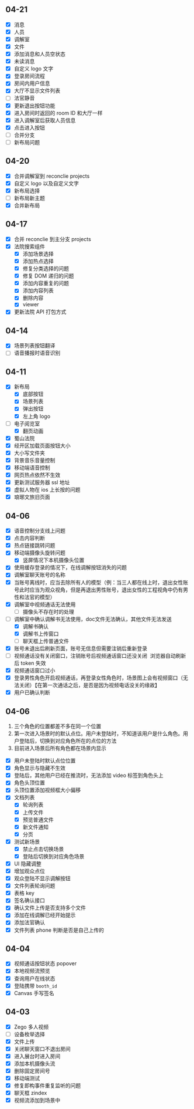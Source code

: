 ## 04-21

- [x] 消息
- [x] 人员
- [x] 调解室
- [x] 文件
- [x] 添加消息和人员空状态
- [x] 未读消息
- [x] 自定义 logo 文字
- [x] 登录房间流程
- [x] 房间内用户信息
- [x] 大厅不显示文件列表
- [ ] 法官静音
- [x] 更新退出按钮功能
- [x] 进入房间时返回的 room ID 和大厅一样
- [x] 进入调解室后获取人员信息
- [x] 点击进入按钮
- [ ] 合并分支
- [ ] 新布局问题

## 04-20

- [x] 合并调解室到 reconclie projects
- [x] 自定义 logo 以及自定义文字
- [x] 新布局选择
- [ ] 新布局新主题
- [x] 合并新布局

## 04-17

- [x] 合并 reconclie 到主分支 projects
- [x] 法院搜索组件
	- [x] 添加场景选择
	- [x] 添加热点选择
	- [x] 修复分类选择的问题
	- [x] 修复 DOM 递归的问题
	- [x] 添加内容重复的问题
	- [x] 添加内容列表
	- [x] 删除内容
	- [x] viewer
- [x] 更新法院 API 打包方式

## 04-14

- [x] 场景列表按钮翻译
- [ ] 语音播报时语音识别

## 04-11

- [x] 新布局
	- [x] 底部按钮
	- [x] 场景列表
	- [x] 弹出按钮
	- [x] 左上角 logo
- [ ] 电子阅览室
	- [x] 翻页动画
- [x] 蜀山法院
- [x] 经开区加载页面按钮大小
- [x] 大小写文件夹
- [x] 背景音乐音量控制
- [x] 移动端语音控制
- [x] 网页热点依然不生效
- [x] 更新测试服务器 ssl 地址
- [x] 虚拟人物在 ios 上长按的问题
- [x] 琅琊文旅旧页面

## 04-06

- [x] 语音控制分支线上问题
- [x] 点击内容判断
- [x] 热点链接跳转问题
- [x] 移动端摄像头旋转问题
	- [x] 竖屏情况下本机摄像头位置
- [x] 使用缓存登录的情况下，在线调解按钮消失的问题
- [x] 调解室聊天账号的名称
- [x] 当账号离线时，应当去除所有人的模型（例：当三人都在线上时，退出女性账号此时应当为观众视角，但是再退出男性账号，退出女性的工程视角中仍有男性和法官的模型）
- [x] 调解室中视频通话无法使用   
	- [ ] 摄像头不存在时的处理
- [ ] 调解室中确认调解书无法使用，doc文件无法确认，其他文件无法发送
	- [x] 调解书确认
	- [x] 调解书上传窗口
	- [ ] 聊天框上传普通文件
- [x] 账号未退出后刷新页面，账号无信息但需要注销后重新登录   
- [ ] 视频通话没有关闭窗口，注销账号后视频通话窗口还没关闭   浏览器自动刷新后 token 失效
- [x] 视频通话窗口过小
- [x] 登录男性角色开启视频通话，再登录女性角色时，场景图上会有视频窗口（无法关闭）【在第一次通话之后，是否是因为视频电话没关的缘故】
- [x] 用户已确认判断

## 04-06

1. 三个角色的位置都差不多在同一个位置
2. 第一次进入场景时的默认点位。用户未登陆时，不知道该用户是什么角色。用户登陆后，切换到对应角色所在的点位的方法
3. 目前进入场景后所有角色都在场景内显示

- [x] 用户未登陆时默认点位位置
- [x] 角色显示与隐藏不生效
- [x] 登陆后，其他用户已经在推流时，无法添加 video 标签到角色头上
- [x] 角色头顶位置
- [x] 头顶位置添加视频框大小偏移
- [x] 文档列表
	- [x] 轮询列表
	- [x] 上传文件
	- [x] 预览普通文件
	- [x] 新文件通知
	- [x] 分页
- [x] 测试新场景
	- [x] 禁止点击切换场景
	- [x] 登陆后切换到对应角色场景
- [x] UI 隐藏调整
- [x] 增加观众点位
- [x] 观众登陆不显示调解按钮
- [x] 文件列表轮询问题
- [x] 表格 key
- [x] 签名确认接口
- [x] 确认文件上传是否支持多个文件
- [x] 添加在线调解已经开始提示
- [x] 添加法官确认
- [x] 文件列表 phone 判断是否是自己上传的 

## 04-04

- [x] 视频通话按钮状态 popover
- [x] 本地视频流预览
- [x] 查询用户在线状态
- [x] 登陆携带 `booth_id`
- [x] Canvas 手写签名

## 04-03

- [x] Zego 多人视频
- [ ] 设备枚举选择
- [x] 文件上传
- [x] 关闭聊天窗口不退出房间
- [x] 进入展台时进入房间
- [x] 添加本机摄像头流
- [x] 删除固定房间号
- [x] 移动端测试
- [x] 修复即构事件重复监听的问题
- [x] 聊天框 zindex
- [x] 视频流添加到场景中